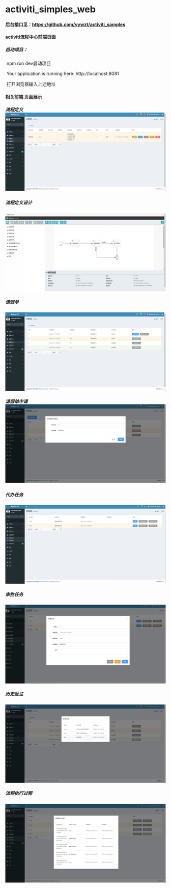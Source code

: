 

# activiti_simples_web

#### 后台接口见：https://github.com/yywzt/activiti_samples

#### activiti流程中心前端页面

##### 启动项目：

​	npm run dev启动项目

​	 Your application is running here: http://localhost:8081

​	打开浏览器输入上述地址



#### 相关前端 页面展示

##### 流程定义![微信截图_20181211155722](md_img\微信截图_20181211155722.png)



##### 流程定义设计

![流程定义设计](md_img\流程定义.png)



##### 请假单

![请假单page](md_img\请假单page.png)



##### 请假单申请![请假单申请](md_img\请假单申请.png)



##### 代办任务

![daiban](md_img\daiban.png)



##### 审批任务

![complete](md_img\complete.png)



##### 历史批注

![comment](md_img\comment.png)



##### 流程执行过程

![流程执行过程](md_img\流程执行过程.png)